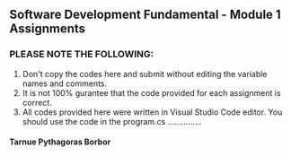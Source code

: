 ## Software Development Fundamental - Module 1 Assignments 
### PLEASE NOTE THE FOLLOWING:
1. Don't copy the codes here and submit without editing the variable names and comments. 
2. It is not 100% gurantee that the code provided for each assignment is correct. 
3. All codes provided here were written in Visual Studio Code editor. You should use the code in the program.cs
...............
#### Tarnue Pythagoras Borbor